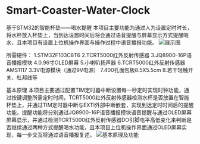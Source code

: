 # Smart-Coaster-Water-Clock
基于STM32的智能杯垫——喝水提醒
本项目主要功能为通过人为设置定时时长，将水杯放入杯垫上，当到达设置时间后将会通过语音提醒与屏幕显示方式提醒喝水，且本项目有设置上位机操作界面与操作过程中语音播报功能。
![展示图](https://user-images.githubusercontent.com/101940687/217237323-2bc310d3-2e2c-48bb-ba60-bfd8462edf6d.jpg)

所需硬件：
1.STM32F103C8T6
2.TCRT5000红外反射传感器
3.JQ8900-16P语音播报模块
4.0.96寸OLED屏幕
5.小喇叭扬声器
6.TCRT5000红外反射传感器AMS1117 3.3V电源模块（通过9V电源）
7.400孔面包板8.5X5.5cm
8.若干轻触开关、杜邦线等

基本原理
本项目主要通过配置TIM定时器中断设置每一秒定时实现时钟功能，通过按键调整所需定时时间，TCRT5000红外反射传感器检测水杯是否放置在智能杯垫上，并通过TIM定时器中断与EXTI外部中断嵌套，实现到达定时时间后的提醒功能，提醒功能将分别通过JQ8900-16P语音播报模块语音提醒与通过OLED屏幕屏幕显示，并通过检测TCRT5000红外反射传感器DO引脚电平高低变化来判断是否继续通过两种方式提醒喝水功能，且本项目上位机操作界面通过OLED屏幕实现，每一步交互将通过语音播报复述。
![基本原理及功能](https://user-images.githubusercontent.com/101940687/213867530-1aed2329-2e43-4cf3-81ad-b97ea7ce2c0b.png)

